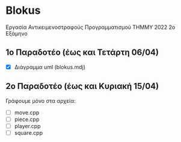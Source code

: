 # Blokus
Εργασία Αντικειμενοστραφούς Προγραμματισμού ΤΗΜΜΥ 2022 2ο Εξάμηνο 

## 1ο Παραδοτέο (έως και Τετάρτη 06/04)
- [x] Διάγραμμα uml (blokus.mdj)

## 2ο Παραδοτέο (έως και Κυριακή 15/04)
Γράφουμε μόνο στα αρχεία: 
- [ ] move.cpp 
- [ ] piece.cpp 
- [ ] player.cpp 
- [ ] square.cpp

